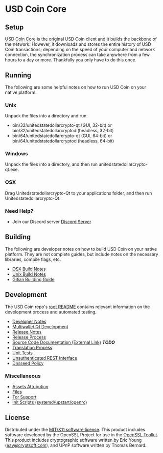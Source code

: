 USD Coin Core
=====================

Setup
---------------------
[USD Coin Core](http://apr-coin.com) is the original USD Coin client and it builds the backbone of the network. However, it downloads and stores the entire history of USD Coin transactions; depending on the speed of your computer and network connection, the synchronization process can take anywhere from a few hours to a day or more. Thankfully you only have to do this once.

Running
---------------------
The following are some helpful notes on how to run USD Coin on your native platform.

### Unix

Unpack the files into a directory and run:

- bin/32/unitedstatedollarcrypto-qt (GUI, 32-bit) or bin/32/unitedstatedollarcryptod (headless, 32-bit)
- bin/64/unitedstatedollarcrypto-qt (GUI, 64-bit) or bin/64/unitedstatedollarcryptod (headless, 64-bit)

### Windows

Unpack the files into a directory, and then run unitedstatedollarcrypto-qt.exe.

### OSX

Drag Unitedstatedollarcrypto-Qt to your applications folder, and then run Unitedstatedollarcrypto-Qt.

### Need Help?

* Join our Discord server [Discord Server](https://discord.apr-coin.com)

Building
---------------------
The following are developer notes on how to build USD Coin on your native platform. They are not complete guides, but include notes on the necessary libraries, compile flags, etc.

- [OSX Build Notes](build-osx.md)
- [Unix Build Notes](build-unix.md)
- [Gitian Building Guide](gitian-building.md)

Development
---------------------
The USD Coin repo's [root README](https://github.com/unitedstatedollarcrypto/unitedstatedollarcrypto/blob/master/README.md) contains relevant information on the development process and automated testing.

- [Developer Notes](developer-notes.md)
- [Multiwallet Qt Development](multiwallet-qt.md)
- [Release Notes](release-notes.md)
- [Release Process](release-process.md)
- [Source Code Documentation (External Link)](https://dev.visucore.com/bitcoin/doxygen/) ***TODO***
- [Translation Process](translation_process.md)
- [Unit Tests](unit-tests.md)
- [Unauthenticated REST Interface](REST-interface.md)
- [Dnsseed Policy](dnsseed-policy.md)

### Miscellaneous
- [Assets Attribution](assets-attribution.md)
- [Files](files.md)
- [Tor Support](tor.md)
- [Init Scripts (systemd/upstart/openrc)](init.md)

License
---------------------
Distributed under the [MIT/X11 software license](http://www.opensource.org/licenses/mit-license.php).
This product includes software developed by the OpenSSL Project for use in the [OpenSSL Toolkit](https://www.openssl.org/). This product includes
cryptographic software written by Eric Young ([eay@cryptsoft.com](mailto:eay@cryptsoft.com)), and UPnP software written by Thomas Bernard.
